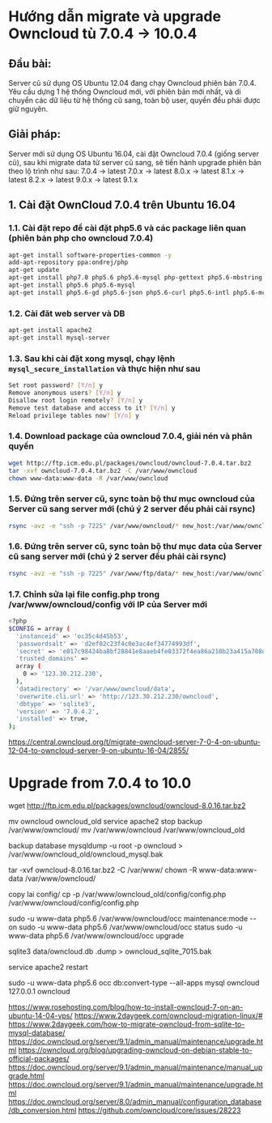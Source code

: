 # Hướng dẫn migrate và upgrade Owncloud tù 7.0.4 -> 10.0.4
## Đầu bài:
Server cũ sử dụng OS Ubuntu 12.04 đang chạy Owncloud phiên bản 7.0.4. Yêu cầu dựng 1 hệ thống Owncloud mới, với phiên bản mới nhất, và di chuyển các dữ liệu từ hệ thống cũ sang, toàn bộ user, quyền đều phải được giữ nguyên.

## Giải pháp:
Server mới sử dụng OS Ubuntu 16.04, cài đặt Owncloud 7.0.4 (giống server cũ), sau khi migrate data từ server cũ sang, sẽ tiến hành upgrade phiên bản theo lộ trình như sau:
7.0.4 -> latest 7.0.x -> latest 8.0.x -> latest 8.1.x -> latest 8.2.x -> latest 9.0.x -> latest 9.1.x

## 1. Cài đặt OwnCloud 7.0.4 trên Ubuntu 16.04
### 1.1. Cài đặt repo để cài đặt php5.6 và các package liên quan (phiên bản php cho owncloud 7.0.4)
```sh
apt-get install software-properties-common -y
add-apt-repository ppa:ondrej/php
apt-get update
apt-get install php7.0 php5.6 php5.6-mysql php-gettext php5.6-mbstring php-xdebug libapache2-mod-php5.6 libapache2-mod-php7.0 php5.6-zip php5.6-XMLwriter php5.6-GD php5.6-ldap ldap-utils curl php5.6-curl smbclient php5.6-smbclient
apt-get install php5.6 php5.6-mysql
apt-get install php5.6-gd php5.6-json php5.6-curl php5.6-intl php5.6-mcrypt php5.6-imagick
```

### 1.2. Cài đăt web server và DB
```sh
apt-get install apache2
apt-get install mysql-server
```

### 1.3. Sau khi cài đặt xong mysql, chạy lệnh `mysql_secure_installation` và thực hiện như sau
```sh
Set root password? [Y/n] y
Remove anonymous users? [Y/n] y
Disallow root login remotely? [Y/n] y
Remove test database and access to it? [Y/n] y
Reload privilege tables now? [Y/n] y
```

### 1.4. Download package của owncloud 7.0.4, giải nén và phân quyền
```sh
wget http://ftp.icm.edu.pl/packages/owncloud/owncloud-7.0.4.tar.bz2
tar -xvf owncloud-7.0.4.tar.bz2 -C /var/www/owncloud
chown www-data:www-data -R /var/www/owncloud
```

### 1.5. Đứng trên server cũ, sync toàn bộ thư mục owncloud của Server cũ sang server mới (chú ý 2 server đều phải cài rsync)
```sh
rsync -avz -e "ssh -p 7225" /var/www/owncloud/* new_host:/var/www/owncloud/
```

### 1.6. Đứng trên server cũ, sync toàn bộ thư mục data của Server cũ sang server mới (chú ý 2 server đều phải cài rsync)
```sh
rsync -avz -e "ssh -p 7225" /var/www/ftp/data/* new_host:/var/www/owncloud/data/
```

### 1.7. Chỉnh sửa lại file config.php trong /var/www/owncloud/config với IP của Server mới

```sh
<?php
$CONFIG = array (
  'instanceid' => 'oc35c4d45b53',
  'passwordsalt' => 'd2ef02c23f4c0e3ac4ef34774993df',
  'secret' => 'e017c98424ba8bf28841e8aaeb4fe03372f4ea86a210b23a415a708d7eaa06df8bc168ecdf522ba22208b33c0b5e274e',
  'trusted_domains' =>
  array (
    0 => '123.30.212.230',
  ),
  'datadirectory' => '/var/www/owncloud/data',
  'overwrite.cli.url' => 'http://123.30.212.230/owncloud',
  'dbtype' => 'sqlite3',
  'version' => '7.0.4.2',
  'installed' => true,
);
```







https://central.owncloud.org/t/migrate-owncloud-server-7-0-4-on-ubuntu-12-04-to-owncloud-server-9-on-ubuntu-16-04/2855/



# Upgrade from 7.0.4 to 10.0


wget http://ftp.icm.edu.pl/packages/owncloud/owncloud-8.0.16.tar.bz2


mv owncloud owncloud_old
service apache2 stop
backup /var/www/owncloud/
mv /var/www/owncloud /var/www/owncloud_old

backup database
mysqldump -u root -p owncloud > /var/www/owncloud_old/owncloud_mysql.bak



tar -xvf owncloud-8.0.16.tar.bz2 -C /var/www/
chown -R www-data:www-data /var/www/owncloud/

copy lai config/
cp -p /var/www/owncloud_old/config/config.php /var/www/owncloud/config/config.php





sudo -u www-data php5.6 /var/www/owncloud/occ maintenance:mode --on
sudo -u www-data php5.6 /var/www/owncloud/occ status
sudo -u www-data php5.6 /var/www/owncloud/occ upgrade

sqlite3 data/owncloud.db .dump > owncloud_sqlite_7015.bak
 
service apache2 restart

sudo -u www-data php5.6 occ db:convert-type --all-apps mysql owncloud 127.0.0.1 owncloud

https://www.rosehosting.com/blog/how-to-install-owncloud-7-on-an-ubuntu-14-04-vps/
https://www.2daygeek.com/owncloud-migration-linux/#
https://www.2daygeek.com/how-to-migrate-owncloud-from-sqlite-to-mysql-database/
https://doc.owncloud.org/server/9.1/admin_manual/maintenance/upgrade.html
https://owncloud.org/blog/upgrading-owncloud-on-debian-stable-to-official-packages/
https://doc.owncloud.org/server/9.1/admin_manual/maintenance/manual_upgrade.html
https://doc.owncloud.org/server/9.1/admin_manual/maintenance/upgrade.html
https://doc.owncloud.org/server/8.0/admin_manual/configuration_database/db_conversion.html
https://github.com/owncloud/core/issues/28223